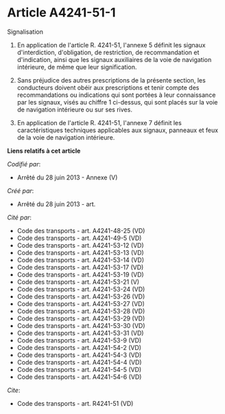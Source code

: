 # Article A4241-51-1

Signalisation 

1. En application de l'article R. 4241-51, l'annexe 5 définit les signaux d'interdiction, d'obligation, de restriction, de
recommandation et d'indication, ainsi que les signaux auxiliaires de la voie de navigation intérieure, de même que leur
signification. 

2. Sans préjudice des autres prescriptions de la présente section, les conducteurs doivent obéir aux prescriptions et tenir
compte des recommandations ou indications qui sont portées à leur connaissance par les signaux, visés au chiffre 1 ci-dessus,
qui sont placés sur la voie de navigation intérieure ou sur ses rives. 

3. En application de l'article R. 4241-51, l'annexe 7 définit les caractéristiques techniques applicables aux signaux,
panneaux et feux de la voie de navigation intérieure.

**Liens relatifs à cet article**

_Codifié par_:

  - Arrêté du 28 juin 2013 -  Annexe (V)

_Créé par_:

  - Arrêté du 28 juin 2013 - art.

_Cité par_:

  - Code des transports - art. A4241-48-25 (VD)
  - Code des transports - art. A4241-49-5 (VD)
  - Code des transports - art. A4241-53-12 (VD)
  - Code des transports - art. A4241-53-13 (VD)
  - Code des transports - art. A4241-53-14 (VD)
  - Code des transports - art. A4241-53-17 (VD)
  - Code des transports - art. A4241-53-19 (VD)
  - Code des transports - art. A4241-53-21 (V)
  - Code des transports - art. A4241-53-24 (VD)
  - Code des transports - art. A4241-53-26 (VD)
  - Code des transports - art. A4241-53-27 (VD)
  - Code des transports - art. A4241-53-28 (VD)
  - Code des transports - art. A4241-53-29 (VD)
  - Code des transports - art. A4241-53-30 (VD)
  - Code des transports - art. A4241-53-31 (VD)
  - Code des transports - art. A4241-53-9 (VD)
  - Code des transports - art. A4241-54-2 (VD)
  - Code des transports - art. A4241-54-3 (VD)
  - Code des transports - art. A4241-54-4 (VD)
  - Code des transports - art. A4241-54-5 (VD)
  - Code des transports - art. A4241-54-6 (VD)

_Cite_:

  - Code des transports - art. R4241-51 (VD)
